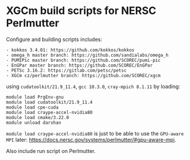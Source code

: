 # XGCm build scripts for NERSC Perlmutter
Configure and building scripts includes:
```
- kokkos 3.4.01: https://github.com/kokkos/kokkos
- omega_h master branch: https://github.com/sandialabs/omega_h
- PUMIPic master branch: https://github.com/SCOREC/pumi-pic
- EnGPar master branch: https://github.com/SCOREC/EnGPar
- PETSc 3.16.2: https://gitlab.com/petsc/petsc
- XGCm cz/perlmutter branch: https://github.com/SCOREC/xgcm
```
using `cudatoolkit/21.9_11.4`, `gcc 10.3.0`, `cray-mpich 8.1.11` by loading:
```
module load PrgEnv-gnu
module load cudatoolkit/21.9_11.4
module load cpe-cuda
module load craype-accel-nvidia80
module load cmake/3.22.0
module unload darshan
```
`module load craype-accel-nvidia80` is just to be able to use the `GPU-aware MPI` later: https://docs.nersc.gov/systems/perlmutter/#gpu-aware-mpi.

Also include run script on Perlmutter.
